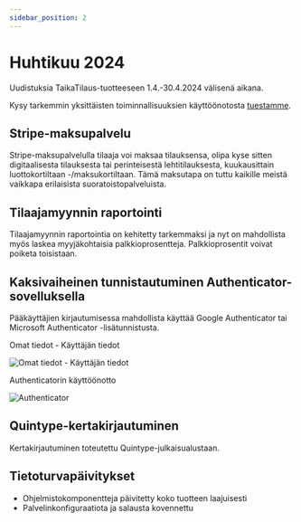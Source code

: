 ```yaml
---
sidebar_position: 2
---
```


# Huhtikuu 2024

Uudistuksia TaikaTilaus-tuotteeseen 1.4.-30.4.2024 välisenä aikana.

Kysy tarkemmin yksittäisten toiminnallisuuksien käyttöönotosta [tuestamme](https://taikatilausoy.freshdesk.com/).

## Stripe-maksupalvelu
Stripe-maksupalvelulla tilaaja voi maksaa tilauksensa, olipa kyse sitten digitaalisesta tilauksesta tai perinteisestä lehtitilauksesta, kuukausittain luottokortiltaan -/maksukortiltaan. Tämä maksutapa on tuttu kaikille meistä vaikkapa erilaisista suoratoistopalveluista. 

## Tilaajamyynnin raportointi
Tilaajamyynnin raportointia on kehitetty tarkemmaksi ja nyt on mahdollista myös laskea myyjäkohtaisia palkkioprosentteja. Palkkioprosentit voivat poiketa toisistaan.

## Kaksivaiheinen tunnistautuminen Authenticator-sovelluksella
Pääkäyttäjien kirjautumisessa mahdollista käyttää Google Authenticator tai Microsoft Authenticator -lisätunnistusta.

Omat tiedot - Käyttäjän tiedot

![Omat tiedot - Käyttäjän tiedot](/img/OmatTiedot.png)

Authenticatorin käyttöönotto

![Authenticator](/img/Authenticator.png)

## Quintype-kertakirjautuminen
Kertakirjautuminen toteutettu Quintype-julkaisualustaan.

## Tietoturvapäivitykset
- Ohjelmistokomponentteja päivitetty koko tuotteen laajuisesti
- Palvelinkonfiguraatiota ja salausta kovennettu
